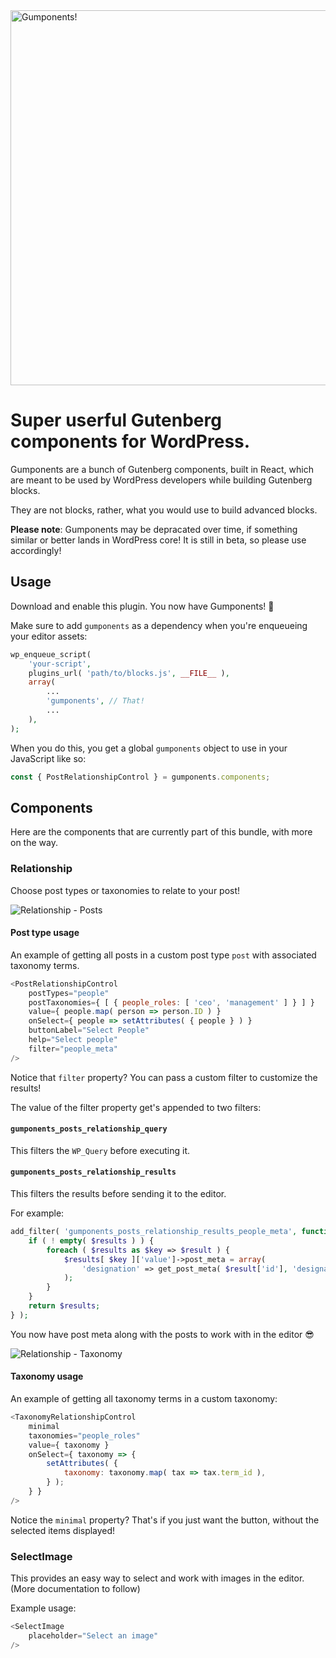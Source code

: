 <img src="https://user-images.githubusercontent.com/2512525/49289206-01d88f00-f4f3-11e8-8a79-efe8e5a2fcb4.png" width="600" alt="Gumponents!">

# Super userful Gutenberg components for WordPress.

Gumponents are a bunch of Gutenberg components, built in React, which are meant to be used by WordPress developers while building Gutenberg blocks.

They are not blocks, rather, what you would use to build advanced blocks.

**Please note**: Gumponents may be depracated over time, if something similar or better lands in WordPress core! It is still in beta, so please use accordingly!

## Usage

Download and enable this plugin. You now have Gumponents! 🎉

Make sure to add `gumponents` as a dependency when you're enqueueing your editor assets:

```php
wp_enqueue_script(
    'your-script',
    plugins_url( 'path/to/blocks.js', __FILE__ ),
    array(
        ...
        'gumponents', // That!
        ...
    ),
);
```

When you do this, you get a global `gumponents` object to use in your JavaScript like so:

```js
const { PostRelationshipControl } = gumponents.components;
```

## Components

Here are the components that are currently part of this bundle, with more on the way.

### Relationship

Choose post types or taxonomies to relate to your post!

![Relationship - Posts](https://user-images.githubusercontent.com/2512525/49289288-449a6700-f4f3-11e8-8ac3-2b56b72c7e41.gif)

#### Post type usage

An example of getting all posts in a custom post type `post` with associated taxonomy terms.

```js
<PostRelationshipControl
    postTypes="people"
    postTaxonomies={ [ { people_roles: [ 'ceo', 'management' ] } ] }
    value={ people.map( person => person.ID ) }
    onSelect={ people => setAttributes( { people } ) }
    buttonLabel="Select People"
    help="Select people"
    filter="people_meta"
/>
```

Notice that `filter` property? You can pass a custom filter to customize the results!

The value of the filter property get's appended to two filters:

#### `gumponents_posts_relationship_query`
This filters the `WP_Query` before executing it.

#### `gumponents_posts_relationship_results`
This filters the results before sending it to the editor.

For example:

```php
add_filter( 'gumponents_posts_relationship_results_people_meta', function ( $results ) {
	if ( ! empty( $results ) ) {
		foreach ( $results as $key => $result ) {
			$results[ $key ]['value']->post_meta = array(
				'designation' => get_post_meta( $result['id'], 'designation', true ),
			);
		}
	}
	return $results;
} );
```

You now have post meta along with the posts to work with in the editor 😎

![Relationship - Taxonomy](https://user-images.githubusercontent.com/2512525/49289292-46642a80-f4f3-11e8-8fe7-2b620c86ffd4.gif)

#### Taxonomy usage

An example of getting all taxonomy terms in a custom taxonomy:

```js
<TaxonomyRelationshipControl
    minimal
    taxonomies="people_roles"
    value={ taxonomy }
    onSelect={ taxonomy => {
        setAttributes( {
            taxonomy: taxonomy.map( tax => tax.term_id ),
        } );
    } }
/>
```

Notice the `minimal` property? That's if you just want the button, without the selected items displayed!

### SelectImage

This provides an easy way to select and work with images in the editor. (More documentation to follow)

Example usage:

```js
<SelectImage
    placeholder="Select an image"
/>
``` 
